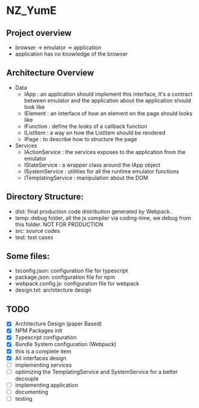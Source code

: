 # NZ_YumE

## Project overview
* browser -> emulator -> application
* application has no knowledge of the browser

## Architecture Overview
* Data
    * IApp : an application should implement this interface, it's a contract between emulator and the application about the application should look like
    * IElement : an interface of how an element on the page should looks like 
    * IFunction : define the looks of a callback function
    * IListItem : a way on how the ListItem should be rendered
    * IPage : to describe how to structure the page
* Services
    * IActionService : the services exposes to the application from the emulator
    * IStateService : a wrapper class around the IApp object
    * ISystemService : utilities for all the runtime emulator functions
    * ITemplatingService : manipulation about the DOM

## Directory Structure:
* dist: final production code distribution generated by Webpack.
* temp: debug folder, all the js compiler via coding-time, we debug from this folder. NOT FOR PRODUCTION
* src: source codes
* test: test cases

## Some files:
* tsconfig.json: configuration file for typescript
* package.json: configuration file for npm
* webpack.config.js: configuration file for webpack
* design.txt: architecture design

## TODO
- [x] Architecture Design (paper Based)
- [x] NPM Packages init
- [x] Typescript configuration
- [x] Bundle System configuration (Webpack)
- [x] this is a complete item
- [x] All interfaces design
- [ ] implementing services
- [ ] optimizing the TemplatingService and SystemService for a better decouple
- [ ] implementing application
- [ ] documenting
- [ ] testing